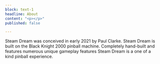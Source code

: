 ```yaml
---
block: text-1
headline: About
content: "<p></p>"
published: false

---
```

Steam Dream was conceived in early 2021 by Paul Clarke. Steam Dream is built on the Black Knight 2000 pinball machine. Completely hand-built and features numerous unique gameplay features Steam Dream is a one of a kind pinball experience.